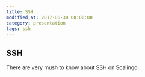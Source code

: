 ```yaml
---
title: SSH
modified_at: 2017-06-30 00:00:00
category: presentation
tags: ssh
---
```


## SSH

There are very mush to know about SSH on Scalingo.

